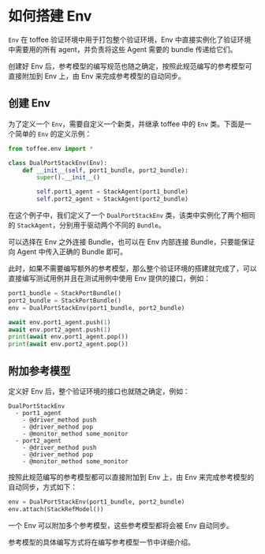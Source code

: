 # 如何搭建 Env

`Env` 在 toffee 验证环境中用于打包整个验证环境，Env 中直接实例化了验证环境中需要用的所有 agent，并负责将这些 Agent 需要的 bundle 传递给它们。

创建好 Env 后，参考模型的编写规范也随之确定，按照此规范编写的参考模型可直接附加到 Env 上，由 Env 来完成参考模型的自动同步。

## 创建 Env

为了定义一个 `Env`，需要自定义一个新类，并继承 toffee 中的 `Env` 类。下面是一个简单的 `Env` 的定义示例：

```python
from toffee.env import *

class DualPortStackEnv(Env):
    def __init__(self, port1_bundle, port2_bundle):
        super().__init__()

        self.port1_agent = StackAgent(port1_bundle)
        self.port2_agent = StackAgent(port2_bundle)
```

在这个例子中，我们定义了一个 `DualPortStackEnv` 类，该类中实例化了两个相同的 `StackAgent`，分别用于驱动两个不同的 `Bundle`。

可以选择在 Env 之外连接 Bundle，也可以在 Env 内部连接 Bundle，只要能保证向 Agent 中传入正确的 Bundle 即可。

此时，如果不需要编写额外的参考模型，那么整个验证环境的搭建就完成了，可以直接编写测试用例并且在测试用例中使用 Env 提供的接口，例如：

```python
port1_bundle = StackPortBundle()
port2_bundle = StackPortBundle()
env = DualPortStackEnv(port1_bundle, port2_bundle)

await env.port1_agent.push(1)
await env.port2_agent.push(1)
print(await env.port1_agent.pop())
print(await env.port2_agent.pop())
```

## 附加参考模型

定义好 Env 后，整个验证环境的接口也就随之确定，例如：

```
DualPortStackEnv
  - port1_agent
    - @driver_method push
    - @driver_method pop
    - @monitor_method some_monitor
  - port2_agent
    - @driver_method push
    - @driver_method pop
    - @monitor_method some_monitor
```

按照此规范编写的参考模型都可以直接附加到 Env 上，由 Env 来完成参考模型的自动同步，方式如下：

```python
env = DualPortStackEnv(port1_bundle, port2_bundle)
env.attach(StackRefModel())
```

一个 Env 可以附加多个参考模型，这些参考模型都将会被 Env 自动同步。

参考模型的具体编写方式将在编写参考模型一节中详细介绍。
